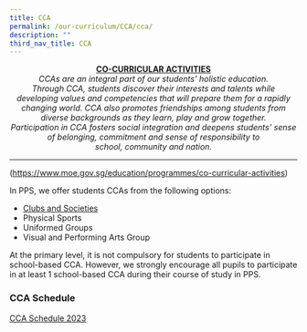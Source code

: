 ```yaml
---
title: CCA
permalink: /our-curriculum/CCA/cca/
description: ""
third_nav_title: CCA
---
```

<center><b><u>CO-CURRICULAR ACTIVITIES</u></b></center>

<center><i>CCAs are an integral part of our students’ holistic education. <br>Through CCA, students discover their interests and talents while<br>developing values and competencies that will prepare them for a rapidly 
changing world. CCA also promotes friendships among students from diverse backgrounds as they learn, play and grow together.<br>Participation in CCA fosters social integration and deepens students’ sense of belonging, commitment and sense of responsibility to<br>school, community and nation.</i></center>


------

(https://www.moe.gov.sg/education/programmes/co-curricular-activities)      


In PPS, we offer students CCAs from the following options:

*   [Clubs and Societies](/CCA/club-and-societies)
*   Physical Sports
*   Uniformed Groups
*   Visual and Performing Arts Group


At the primary level, it is not compulsory for students to participate in school-based CCA. However, we strongly encourage all pupils to participate in at least 1 school-based CCA during their course of study in PPS.

### CCA Schedule

[CCA Schedule 2023](/files/CCA%20Schedule%202023.pdf)
